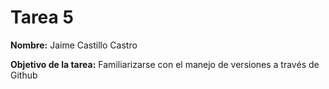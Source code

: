 # Tarea 5

**Nombre:** Jaime Castillo Castro

**Objetivo de la tarea:** Familiarizarse con el manejo de versiones a través de Github